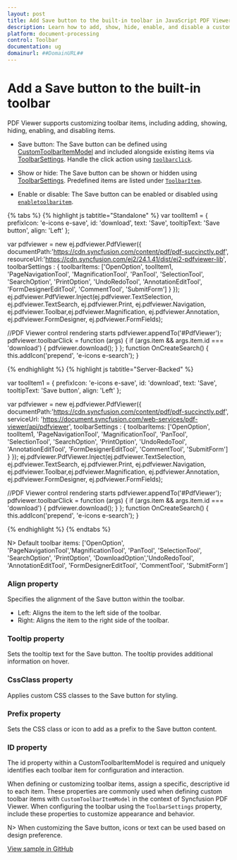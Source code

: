 ```yaml
---
layout: post
title: Add Save button to the built-in toolbar in JavaScript PDF Viewer | Syncfusion
description: Learn how to add, show, hide, enable, and disable a custom Save button in the built-in toolbar of the JavaScript PDF Viewer component.
platform: document-processing
control: Toolbar
documentation: ug
domainurl: ##DomainURL##
---
```


# Add a Save button to the built-in toolbar

PDF Viewer supports customizing toolbar items, including adding, showing, hiding, enabling, and disabling items.

- Save button: The Save button can be defined using [CustomToolbarItemModel](https://ej2.syncfusion.com/javascript/documentation/api/pdfviewer/customToolbarItem/) and included alongside existing items via [ToolbarSettings](https://ej2.syncfusion.com/javascript/documentation/api/pdfviewer/toolbarSettings/). Handle the click action using [`toolbarclick`](https://ej2.syncfusion.com/javascript/documentation/api/toolbar/clickEventArgs/).

- Show or hide: The Save button can be shown or hidden using [ToolbarSettings](https://ej2.syncfusion.com/javascript/documentation/api/pdfviewer/toolbarSettings/). Predefined items are listed under [`ToolbarItem`](https://ej2.syncfusion.com/javascript/documentation/api/pdfviewer/toolbarItem/).

- Enable or disable: The Save button can be enabled or disabled using [`enabletoolbaritem`](https://ej2.syncfusion.com/javascript/documentation/api/pdfviewer/toolbar/#enabletoolbaritem).

{% tabs %}
{% highlight js tabtitle="Standalone" %}
 var toolItem1 = {
    prefixIcon: 'e-icons e-save',
    id: 'download',
    text: 'Save',
    tooltipText: 'Save button',
    align: 'Left'
};

var pdfviewer = new ej.pdfviewer.PdfViewer({
                    documentPath:'https://cdn.syncfusion.com/content/pdf/pdf-succinctly.pdf',
                    resourceUrl:'https://cdn.syncfusion.com/ej2/24.1.41/dist/ej2-pdfviewer-lib',
                    toolbarSettings : { toolbarItems: ['OpenOption', toolItem1, 'PageNavigationTool', 'MagnificationTool', 'PanTool', 'SelectionTool', 'SearchOption', 'PrintOption', 'UndoRedoTool', 'AnnotationEditTool', 'FormDesignerEditTool', 'CommentTool', 'SubmitForm'] }
               });
ej.pdfviewer.PdfViewer.Inject(ej.pdfviewer.TextSelection, ej.pdfviewer.TextSearch, ej.pdfviewer.Print, ej.pdfviewer.Navigation, ej.pdfviewer.Toolbar,ej.pdfviewer.Magnification, ej.pdfviewer.Annotation, ej.pdfviewer.FormDesigner, ej.pdfviewer.FormFields);

//PDF Viewer control rendering starts
pdfviewer.appendTo('#PdfViewer');
pdfviewer.toolbarClick = function (args) {
    if (args.item && args.item.id === 'download') {
        pdfviewer.download();
    }
};
function OnCreateSearch() {
    this.addIcon('prepend', 'e-icons e-search');
}

{% endhighlight %}
{% highlight js tabtitle="Server-Backed" %}

var toolItem1 = {
    prefixIcon: 'e-icons e-save',
    id: 'download',
    text: 'Save',
    tooltipText: 'Save button',
    align: 'Left'
};

var pdfviewer = new ej.pdfviewer.PdfViewer({
                    documentPath:'https://cdn.syncfusion.com/content/pdf/pdf-succinctly.pdf',
                    serviceUrl: 'https://document.syncfusion.com/web-services/pdf-viewer/api/pdfviewer',
                    toolbarSettings : { toolbarItems: ['OpenOption', toolItem1, 'PageNavigationTool', 'MagnificationTool', 'PanTool', 'SelectionTool', 'SearchOption', 'PrintOption', 'UndoRedoTool', 'AnnotationEditTool', 'FormDesignerEditTool', 'CommentTool', 'SubmitForm'] }
               });
ej.pdfviewer.PdfViewer.Inject(ej.pdfviewer.TextSelection, ej.pdfviewer.TextSearch, ej.pdfviewer.Print, ej.pdfviewer.Navigation, ej.pdfviewer.Toolbar,ej.pdfviewer.Magnification, ej.pdfviewer.Annotation, ej.pdfviewer.FormDesigner, ej.pdfviewer.FormFields);

//PDF Viewer control rendering starts
pdfviewer.appendTo('#PdfViewer');
pdfviewer.toolbarClick = function (args) {
    if (args.item && args.item.id === 'download') {
        pdfviewer.download();
    }
};
function OnCreateSearch() {
    this.addIcon('prepend', 'e-icons e-search');
}

{% endhighlight %}
{% endtabs %}

N> Default toolbar items: ['OpenOption', 'PageNavigationTool','MagnificationTool', 'PanTool', 'SelectionTool', 'SearchOption', 'PrintOption', 'DownloadOption','UndoRedoTool', 'AnnotationEditTool', 'FormDesignerEditTool', 'CommentTool', 'SubmitForm']

### Align property

Specifies the alignment of the Save button within the toolbar.

- Left: Aligns the item to the left side of the toolbar.
- Right: Aligns the item to the right side of the toolbar.

### Tooltip property

Sets the tooltip text for the Save button. The tooltip provides additional information on hover.

### CssClass property

Applies custom CSS classes to the Save button for styling.

### Prefix property

Sets the CSS class or icon to add as a prefix to the Save button content.

### ID property

The id property within a CustomToolbarItemModel is required and uniquely identifies each toolbar item for configuration and interaction.

When defining or customizing toolbar items, assign a specific, descriptive id to each item. These properties are commonly used when defining custom toolbar items with `CustomToolbarItemModel` in the context of Syncfusion PDF Viewer. When configuring the toolbar using the `ToolbarSettings` property, include these properties to customize appearance and behavior.

N> When customizing the Save button, icons or text can be used based on design preference.

[View sample in GitHub](https://github.com/SyncfusionExamples/javascript-pdf-viewer-examples/tree/master/How%20to/Add%20Save%20Button%20In%20Toolbar)
